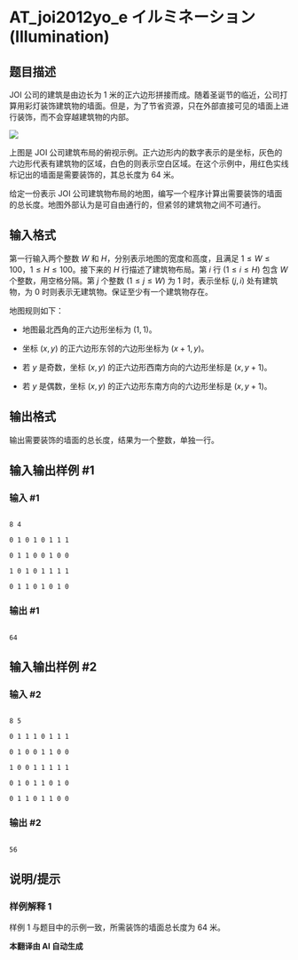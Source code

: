 # AT_joi2012yo_e イルミネーション (Illumination)

## 题目描述

JOI 公司的建筑是由边长为 $1$ 米的正六边形拼接而成。随着圣诞节的临近，公司打算用彩灯装饰建筑物的墙面。但是，为了节省资源，只在外部直接可见的墙面上进行装饰，而不会穿越建筑物的内部。

![](https://cdn.luogu.com.cn/upload/vjudge_pic/AT_joi2012yo_e/ed1df582b15b9dd8681de0550405ba237d82d482.png)

上图是 JOI 公司建筑布局的俯视示例。正六边形内的数字表示的是坐标，灰色的六边形代表有建筑物的区域，白色的则表示空白区域。在这个示例中，用红色实线标记出的墙面是需要装饰的，其总长度为 $64$ 米。

给定一份表示 JOI 公司建筑物布局的地图，编写一个程序计算出需要装饰的墙面的总长度。地图外部认为是可自由通行的，但紧邻的建筑物之间不可通行。

## 输入格式

第一行输入两个整数 $W$ 和 $H$，分别表示地图的宽度和高度，且满足 $1 \le W \le 100$，$1 \le H \le 100$。接下来的 $H$ 行描述了建筑物布局。第 $i$ 行 ($1 \le i \le H$) 包含 $W$ 个整数，用空格分隔。第 $j$ 个整数 ($1 \le j \le W$) 为 $1$ 时，表示坐标 $(j, i)$ 处有建筑物，为 $0$ 时则表示无建筑物。保证至少有一个建筑物存在。

地图规则如下：
- 地图最北西角的正六边形坐标为 $(1, 1)$。
- 坐标 $(x, y)$ 的正六边形东邻的六边形坐标为 $(x + 1, y)$。
- 若 $y$ 是奇数，坐标 $(x, y)$ 的正六边形西南方向的六边形坐标是 $(x, y + 1)$。
- 若 $y$ 是偶数，坐标 $(x, y)$ 的正六边形东南方向的六边形坐标是 $(x, y + 1)$。

## 输出格式

输出需要装饰的墙面的总长度，结果为一个整数，单独一行。

## 输入输出样例 #1

### 输入 #1

```
8 4
0 1 0 1 0 1 1 1
0 1 1 0 0 1 0 0
1 0 1 0 1 1 1 1
0 1 1 0 1 0 1 0
```

### 输出 #1

```
64
```

## 输入输出样例 #2

### 输入 #2

```
8 5
0 1 1 1 0 1 1 1
0 1 0 0 1 1 0 0
1 0 0 1 1 1 1 1
0 1 0 1 1 0 1 0
0 1 1 0 1 1 0 0
```

### 输出 #2

```
56
```

## 说明/提示

### 样例解释 1

样例 1 与题目中的示例一致，所需装饰的墙面总长度为 $64$ 米。

 **本翻译由 AI 自动生成**